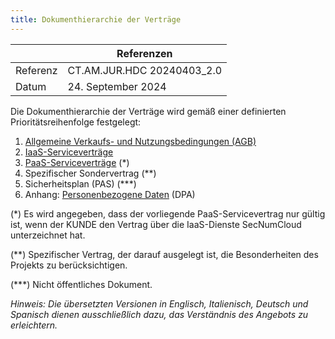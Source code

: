 ```yaml
---
title: Dokumenthierarchie der Verträge
---
```


|           | Referenzen                 |
| --------- | -------------------------- |
| Referenz  | CT.AM.JUR.HDC 20240403_2.0 |
| Datum     | 24. September 2024         |

Die Dokumenthierarchie der Verträge wird gemäß einer definierten Prioritätsreihenfolge festgelegt:

1. [Allgemeine Verkaufs- und Nutzungsbedingungen (AGB)](cgvu.docx)
2. [IaaS-Serviceverträge](iaas/sla_iaas.docx)
3. [PaaS-Serviceverträge](paas/sla_paas.docx) (*)
4. Spezifischer Sondervertrag (**)
5. Sicherheitsplan (PAS) (***)
6. Anhang: [Personenbezogene Daten](dpa.docx) (DPA)

(*) Es wird angegeben, dass der vorliegende PaaS-Servicevertrag nur gültig ist, wenn der KUNDE den Vertrag über die IaaS-Dienste SecNumCloud unterzeichnet hat.

(**) Spezifischer Vertrag, der darauf ausgelegt ist, die Besonderheiten des Projekts zu berücksichtigen.

(***) Nicht öffentliches Dokument.

_Hinweis: Die übersetzten Versionen in Englisch, Italienisch, Deutsch und Spanisch dienen ausschließlich dazu, das Verständnis des Angebots zu erleichtern._